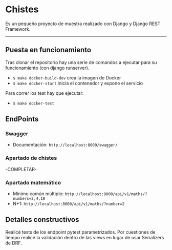 # Chistes
Es un pequeño proyecto de muestra realizado con Django y Django REST Framework.

---
## Puesta en funcionamiento
Tras clonar el repositorio hay una serie de comandos a ejecutar para su funcionamiento (con django runserver).

- `$ make docker-build-dev` crea la imagen de Docker
- `$ make docker-start` inicia el contenedor y expone el servicio

Para correr los test hay que ejecutar:
- `$ make docker-test`

## EndPoints
### Swagger
- Documentación: `http://localhost:8000/swagger/`

### Apartado de chistes
-COMPLETAR-

### Apartado matemático
- Mínimo común múltiplo: `http://localhost:8000/api/v1/maths/?numbers=2,4,10`
- N+1: `http://localhost:8000/api/v1/maths/?number=2`

## Detalles constructivos

Realicé tests de los endpoint pytest parametrizados.
Por cuestiones de tiempo realicé la validación dentro de las views en lugar de usar Serializers de DRF.

